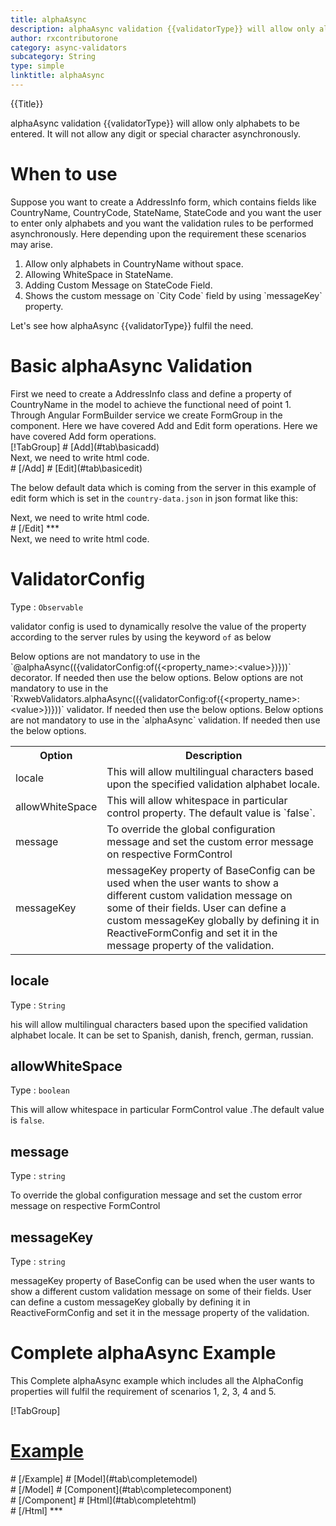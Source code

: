 ```yaml
---
title: alphaAsync
description: alphaAsync validation {{validatorType}} will allow only alphabets to be entered. It will not allow any digit or special character.
author: rxcontributorone
category: async-validators
subcategory: String
type: simple
linktitle: alphaAsync
---
```


 <div class="title-bar top_title"><p>{{Title}}</p></div> <div class="title-bar"><p>alphaAsync validation {{validatorType}} will allow only alphabets to be entered. It will not allow any digit or special character asynchronously.</p></div>

# When to use

Suppose you want to create a AddressInfo form, which contains fields like CountryName, CountryCode, StateName, StateCode and you want the user to enter only alphabets and you want the validation rules to be performed asynchronously. Here depending upon the requirement these scenarios may arise.
<ol class='showHideElement'>
	<li>Allow only alphabets in CountryName without space.</li>
	<li>Allowing WhiteSpace in StateName.</li>
	<li>Adding Custom Message on StateCode Field.</li>
  <li>Shows the custom message on `City Code` field by using `messageKey` property.</li>
</ol>
Let's see how alphaAsync {{validatorType}} fulfil the need.
 
# Basic alphaAsync Validation
<data-scope scope="['decorator','template-driven-directives','template-driven-decorators']">
First we need to create a AddressInfo class and define a property of CountryName in the model to achieve the functional need of point 1.
<div component="app-code" key="alphaAsync-add-model"></div> 
</data-scope>
Through Angular FormBuilder service we create FormGroup in the component.
<data-scope scope="['decorator']">
Here we have covered Add and Edit form operations. 
</data-scope>

<data-scope scope="['validator','template-driven-directives','template-driven-decorators']">
Here we have covered Add form operations. 
</data-scope>

<data-scope scope="['decorator']">
<div component="app-tabs" key="basic-operations"></div>
[!TabGroup]
# [Add](#tab\basicadd)
<div component="app-code" key="alphaAsync-add-component"></div> 
Next, we need to write html code.
<div component="app-code" key="alphaAsync-add-html"></div> 
<div component="app-example-runner" ref-component="app-alphaAsync-add"></div>
# [/Add]
# [Edit](#tab\basicedit)
<div component="app-code" key="alphaAsync-edit-component"></div> 

The below default data which is coming from the server in this example of edit form which is set in the `country-data.json` in json format like this:
<div component="app-code" key="alphaAsync-edit-json"></div> 
Next, we need to write html code.
<div component="app-code" key="alphaAsync-edit-html"></div> 
<div component="app-example-runner" ref-component="app-alphaAsync-edit"></div>
# [/Edit]
***
</data-scope>

<data-scope scope="['validator','template-driven-directives','template-driven-decorators']">
<div component="app-code" key="alphaAsync-add-component"></div> 
Next, we need to write html code.
<div component="app-code" key="alphaAsync-add-html"></div> 
<div component="app-example-runner" ref-component="app-alphaAsync-add"></div>
</data-scope>

# ValidatorConfig
Type : `Observable`

validator config is used to dynamically resolve the value of the property according to the server rules by using the keyword `of` as below 

<data-scope scope="['decorator']">
Below options are not mandatory to use in the `@alphaAsync(({validatorConfig:of({&ltproperty_name&gt:&ltvalue&gt})}))` decorator. If needed then use the below options.
</data-scope>
<data-scope scope="['validator']">
Below options are not mandatory to use in the `RxwebValidators.alphaAsync(({validatorConfig:of({&ltproperty_name&gt:&ltvalue&gt})}))` validator. If needed then use the below options.
</data-scope>
<data-scope scope="['template-driven-directives','template-driven-decorators']">
Below options are not mandatory to use in the `alphaAsync` validation. If needed then use the below options.
</data-scope>

<table class="table table-bordered table-striped showHideElement">
<tr><th>Option</th><th>Description</th></tr>
<tr><td><a  (click)='scrollTo("#locale")' title="locale">locale</a></td><td>This will allow multilingual characters based upon the specified validation alphabet locale.</td></tr>
<tr><td><a (click)='scrollTo("#allowwhitespace")' title="allowWhiteSpace">allowWhiteSpace</a></td><td>This will allow whitespace in particular control property. The default value is `false`.</td></tr>
<tr><td><a (click)='scrollTo("#message")' title="message">message</a></td><td>To override the global configuration message and set the custom error message on respective FormControl</td></tr>
<tr><td><a (click)='scrollTo("#messageKey")' title="messageKey">messageKey</a></td><td>messageKey property of BaseConfig can be used when the user wants to show a different custom validation message on some of their fields. User can define a custom messageKey globally by defining it in ReactiveFormConfig and set it in the message property of the validation.</td></tr>
</table>

## locale 
Type : `String`

his will allow multilingual characters based upon the specified validation alphabet locale. It can be set to Spanish, danish, french, german, russian.

<div component="app-code" key="alphaAsync-localeExample-model"></div> 
<div component="app-example-runner" ref-component="app-alphaAsync-locale" title="alphaAsync {{validatorType}} with locale" key="locale"></div>


## allowWhiteSpace 
Type :  `boolean` 

This will allow whitespace in particular FormControl value .The default value is `false`.

<div component="app-code" key="alphaAsync-allowWhiteSpaceExample-model"></div> 
<div component="app-example-runner" ref-component="app-alphaAsync-allowWhiteSpace" title="alphaAsync {{validatorType}} with allowWhiteSpace" key="allowWhiteSpace"></div>

## message 
Type :  `string` 

To override the global configuration message and set the custom error message on respective FormControl

<div component="app-code" key="alphaAsync-messageExample-model"></div> 
<div component="app-example-runner" ref-component="app-alphaAsync-message" title="alphaAsync {{validatorType}} with message" key="message"></div>

## messageKey
Type : `string`

messageKey property of BaseConfig can be used when the user wants to show a different custom validation message on some of their fields. User can define a custom messageKey globally by defining it in ReactiveFormConfig and set it in the message property of the validation.

<div component="app-code" key="alphaAsync-messageKeyExample-model"></div> 
<div component="app-example-runner" ref-component="app-alphaAsync-messageKey" title="alphaAsync {{validatorType}} with messageKey" key="messageKey"></div>

# Complete alphaAsync Example

This Complete alphaAsync example which includes all the AlphaConfig properties will fulfil the requirement of scenarios 1, 2, 3, 4 and 5.

<div component="app-tabs" key="complete"></div>

[!TabGroup]
# [Example](#tab\completeexample)
<div component="app-example-runner" ref-component="app-alphaAsync-complete"></div>
# [/Example]
<data-scope scope="['decorator','template-driven-directives','template-driven-decorators']">
# [Model](#tab\completemodel)
<div component="app-code" key="alphaAsync-complete-model"></div> 
# [/Model]
</data-scope>
# [Component](#tab\completecomponent)
<div component="app-code" key="alphaAsync-complete-component"></div> 
# [/Component]
# [Html](#tab\completehtml)
<div component="app-code" key="alphaAsync-complete-html"></div> 
# [/Html]
***

<data-scope scope="['decorator','validator']">


